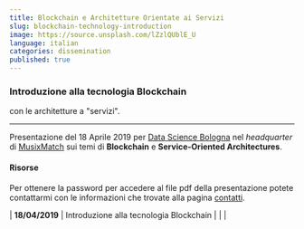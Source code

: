 ```yaml
---
title: Blockchain e Architetture Orientate ai Servizi 
slug: blockchain-technology-introduction
image: https://source.unsplash.com/lZzlQUblE_U
language: italian
categories: dissemination
published: true
---
```


### Introduzione alla tecnologia Blockchain
<span class="text-muted h4">con le architetture a "servizi".</span>

---

Presentazione del 18 Aprile 2019 per [Data Science Bologna](https://www.datasciencebologna.eu/) nel *headquarter* di [MusixMatch](https://www.musixmatch.com/) sui temi di **Blockchain** e **Service-Oriented Architectures**.

#### Risorse

Per ottenere la password per accedere al file pdf della presentazione potete contattarmi con le informazioni che trovate alla pagina [contatti](/contact.html).

| **18/04/2019** | Introduzione alla tecnologia Blockchain | [<i class="fa fa-file-pdf-o"></i>](https://www.dropbox.com/s/kukaat9f69t9zsb/blockchain%2Bmicroservices.pdf?dl=0) | [<i class="fa fa-file-archive-o" title="ZIP"></i>](https://www.dropbox.com/s/nwdv3ai2kyv5gtw/demo.zip?dl=0) |
